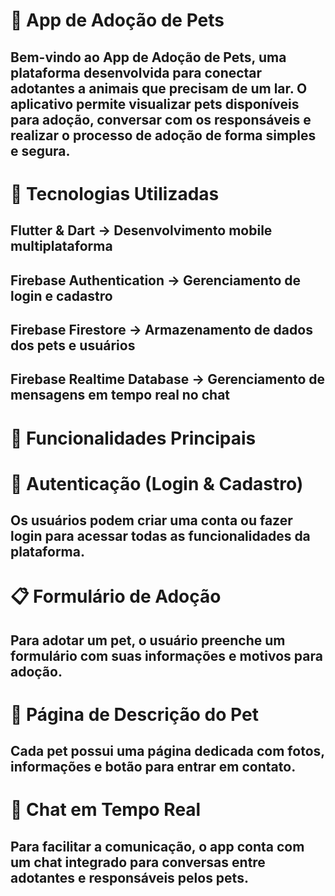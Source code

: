 # 🐾 App de Adoção de Pets

## Bem-vindo ao App de Adoção de Pets, uma plataforma desenvolvida para conectar adotantes a animais que precisam de um lar. O aplicativo permite visualizar pets disponíveis para adoção, conversar com os responsáveis e realizar o processo de adoção de forma simples e segura.

# 🚀 Tecnologias Utilizadas

## Flutter & Dart → Desenvolvimento mobile multiplataforma

## Firebase Authentication → Gerenciamento de login e cadastro

## Firebase Firestore → Armazenamento de dados dos pets e usuários

## Firebase Realtime Database → Gerenciamento de mensagens em tempo real no chat

# 📱 Funcionalidades Principais

# 🔐 Autenticação (Login & Cadastro)

## Os usuários podem criar uma conta ou fazer login para acessar todas as funcionalidades da plataforma.



# 📋 Formulário de Adoção

## Para adotar um pet, o usuário preenche um formulário com suas informações e motivos para adoção.



# 🐶 Página de Descrição do Pet

## Cada pet possui uma página dedicada com fotos, informações e botão para entrar em contato.



# 💬 Chat em Tempo Real

## Para facilitar a comunicação, o app conta com um chat integrado para conversas entre adotantes e responsáveis pelos pets.

